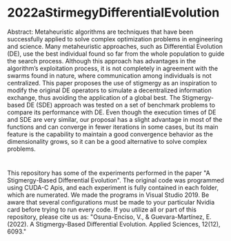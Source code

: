 # 2022aStirmegyDifferentialEvolution
Abstract: Metaheuristic algorithms are techniques that have been successfully applied to solve complex optimization problems in engineering and science. Many metaheuristic approaches, such as Differential Evolution (DE), use the best individual found so far from the whole population to guide the search process. Although this approach has advantages in the algorithm’s exploitation process, it is not completely in agreement with the swarms found in nature, where communication among individuals is not centralized. This paper proposes the use of stigmergy as an inspiration to modify the original DE operators to simulate a decentralized information exchange, thus avoiding the application of a global best. The Stigmergy-based DE (SDE) approach was tested on a set of benchmark problems to compare its performance with DE. Even though the execution times of DE and SDE are very similar, our proposal has a slight advantage in most of the functions and can converge in fewer iterations in some cases, but its main feature is the capability to maintain a good convergence behavior as the dimensionality grows, so it can be a good alternative to solve complex problems.
#
This repository has some of the experiments performed in the paper "A Stigmergy-Based Differential Evolution". The original code was programmed using CUDA-C Apis, and each experiment is fully contained in each folder, which are numerated. We made the programs in Visual Studio 2019. Be aware that several configurations must be made to your particular Nvidia card before trying to run every code. 
If you utilize all or part of this repository, please cite us as: "Osuna-Enciso, V., & Guevara-Martínez, E. (2022). A Stigmergy-Based Differential Evolution. Applied Sciences, 12(12), 6093."
